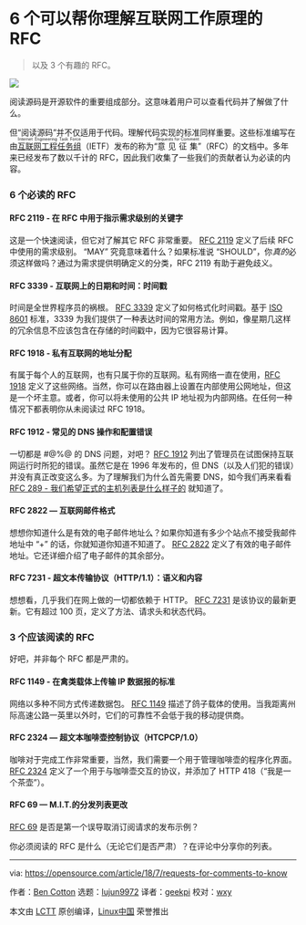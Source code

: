 6 个可以帮你理解互联网工作原理的 RFC 
======

> 以及 3 个有趣的 RFC。

![](https://opensource.com/sites/default/files/styles/image-full-size/public/lead-images/LAW-Internet_construction_9401467_520x292_0512_dc.png?itok=RPkPPtDe)

阅读源码是开源软件的重要组成部分。这意味着用户可以查看代码并了解做了什么。

但“阅读源码”并不仅适用于代码。理解代码实现的标准同样重要。这些标准编写在由<ruby>[互联网工程任务组][1]<rt>Internet Engineering Task Force</rt></ruby>（IETF）发布的称为“<ruby>意见征集<rt>Requests for Comment</rt></ruby>”（RFC）的文档中。多年来已经发布了数以千计的 RFC，因此我们收集了一些我们的贡献者认为必读的内容。

### 6 个必读的 RFC

#### RFC 2119 - 在 RFC 中用于指示需求级别的关键字

这是一个快速阅读，但它对了解其它 RFC 非常重要。 [RFC 2119][2] 定义了后续 RFC 中使用的需求级别。 “MAY” 究竟意味着什么？如果标准说 “SHOULD”，你*真的*必须这样做吗？通过为需求提供明确定义的分类，RFC 2119 有助于避免歧义。

#### RFC 3339 - 互联网上的日期和时间：时间戳

时间是全世界程序员的祸根。 [RFC 3339][3] 定义了如何格式化时间戳。基于 [ISO 8601][4] 标准，3339 为我们提供了一种表达时间的常用方法。例如，像星期几这样的冗余信息不应该包含在存储的时间戳中，因为它很容易计算。

#### RFC 1918 - 私有互联网的地址分配

有属于每个人的互联网，也有只属于你的互联网。私有网络一直在使用，[RFC 1918][5] 定义了这些网络。当然，你可以在路由器上设置在内部使用公网地址，但这是一个坏主意。或者，你可以将未使用的公共 IP 地址视为内部网络。在任何一种情况下都表明你从未阅读过 RFC 1918。

#### RFC 1912 - 常见的 DNS 操作和配置错误

一切都是 #@%@ 的 DNS 问题，对吧？ [RFC 1912][6] 列出了管理员在试图保持互联网运行时所犯的错误。虽然它是在 1996 年发布的，但 DNS（以及人们犯的错误）并没有真正改变这么多。为了理解我们为什么首先需要 DNS，如今我们再来看看 [RFC 289 - 我们希望正式的主机列表是什么样子的][7] 就知道了。

#### RFC 2822 — 互联网邮件格式

想想你知道什么是有效的电子邮件地址么？如果你知道有多少个站点不接受我邮件地址中 “+” 的话，你就知道你知道不知道了。 [RFC 2822][8] 定义了有效的电子邮件地址。它还详细介绍了电子邮件的其余部分。

#### RFC 7231 - 超文本传输​​协议（HTTP/1.1）：语义和内容

想想看，几乎我们在网上做的一切都依赖于 HTTP。 [RFC 7231][9] 是该协议的最新更新。它有超过 100 页，定义了方法、请求头和状态代码。

### 3 个应该阅读的 RFC

好吧，并非每个 RFC 都是严肃的。

#### RFC 1149 - 在禽类载体上传输 IP 数据报的标准

网络以多种不同方式传递数据包。 [RFC 1149][10] 描述了鸽子载体的使用。当我距离州际高速公路一英里以外时，它们的可靠性不会低于我的移动提供商。

#### RFC 2324 — 超文本咖啡壶控制协议（HTCPCP/1.0）

咖啡对于完成工作非常重要，当然，我们需要一个用于管理咖啡壶的程序化界面。 [RFC 2324][11] 定义了一个用于与咖啡壶交互的协议，并添加了 HTTP 418（“我是一个茶壶”）。

#### RFC 69 — M.I.T.的分发列表更改

[RFC 69][12] 是否是第一个误导取消订阅请求的发布示例？

你必须阅读的 RFC 是什么（无论它们是否严肃）？在评论中分享你的列表。

--------------------------------------------------------------------------------

via: https://opensource.com/article/18/7/requests-for-comments-to-know

作者：[Ben Cotton][a]
选题：[lujun9972](https://github.com/lujun9972)
译者：[geekpi](https://github.com/geekpi)
校对：[wxy](https://github.com/wxy)

本文由 [LCTT](https://github.com/LCTT/TranslateProject) 原创编译，[Linux中国](https://linux.cn/) 荣誉推出

[a]:https://opensource.com/users/bcotton
[1]:https://www.ietf.org
[2]:https://www.rfc-editor.org/rfc/rfc2119.txt
[3]:https://www.rfc-editor.org/rfc/rfc3339.txt
[4]:https://www.iso.org/iso-8601-date-and-time-format.html
[5]:https://www.rfc-editor.org/rfc/rfc1918.txt
[6]:https://www.rfc-editor.org/rfc/rfc1912.txt
[7]:https://www.rfc-editor.org/rfc/rfc289.txt
[8]:https://www.rfc-editor.org/rfc/rfc2822.txt
[9]:https://www.rfc-editor.org/rfc/rfc7231.txt
[10]:https://www.rfc-editor.org/rfc/rfc1149.txt
[11]:https://www.rfc-editor.org/rfc/rfc2324.txt
[12]:https://www.rfc-editor.org/rfc/rfc69.txt
